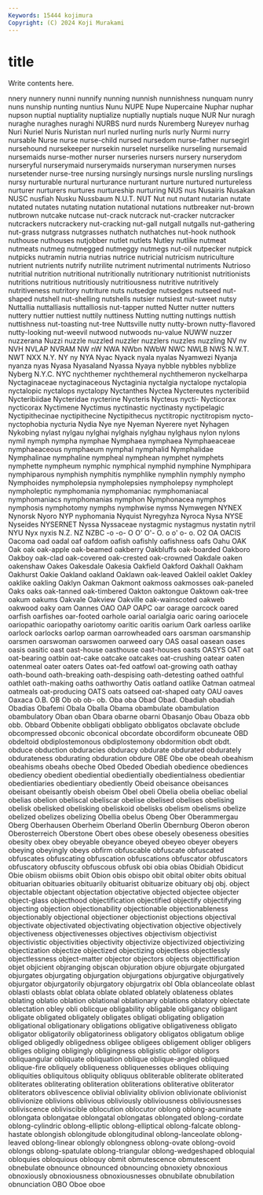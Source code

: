 ```yaml
---
Keywords: 15444 kojimura
Copyright: (C) 2024 Koji Murakami
---
```


# title

Write contents here.



nnery nunnery nunni nunnify nunning nunnish nunnishness nunquam nunry nuns
nunship nunting nuntius Nunu NUPE Nupe Nupercaine Nuphar nuphar nupson
nuptial nuptiality nuptialize nuptially nuptials nuque NUR Nur nuragh nuraghe
nuraghes nuraghi NURBS nurd nurds Nuremberg Nureyev nurhag Nuri Nuriel
Nuris Nuristan nurl nurled nurling nurls nurly Nurmi nurry nursable
Nurse nurse nurse-child nursed nursedom nurse-father nursegirl nursehound nursekeeper nursekin
nurselet nurselike nurseling nursemaid nursemaids nurse-mother nurser nurseries nursers nursery
nurserydom nurseryful nurserymaid nurserymaids nurseryman nurserymen nurses nursetender nurse-tree nursing
nursingly nursings nursle nursling nurslings nursy nurturable nurtural nurturance nurturant
nurture nurtured nurtureless nurturer nurturers nurtures nurtureship nurturing NUS nus
Nusairis Nusakan NUSC nusfiah Nusku Nussbaum N.U.T. NUT Nut nut
nutant nutarian nutate nutated nutates nutating nutation nutational nutations nutbreaker
nut-brown nutbrown nutcake nutcase nut-crack nutcrack nut-cracker nutcracker nutcrackers nutcrackery
nut-cracking nut-gall nutgall nutgalls nut-gathering nut-grass nutgrass nutgrasses nuthatch nuthatches
nut-hook nuthook nuthouse nuthouses nutjobber nutlet nutlets Nutley nutlike nutmeat
nutmeats nutmeg nutmegged nutmeggy nutmegs nut-oil nutpecker nutpick nutpicks nutramin
nutria nutrias nutrice nutricial nutricism nutriculture nutrient nutrients nutrify nutrilite
nutriment nutrimental nutriments Nutrioso nutritial nutrition nutritional nutritionally nutritionary nutritionist
nutritionists nutritions nutritious nutritiously nutritiousness nutritive nutritively nutritiveness nutritory nutriture
nuts nutsedge nutsedges nutseed nut-shaped nutshell nut-shelling nutshells nutsier nutsiest
nut-sweet nutsy Nuttallia nuttalliasis nuttalliosis nut-tapper nutted Nutter nutter nutters
nuttery nuttier nuttiest nuttily nuttiness Nutting nutting nuttings nuttish nuttishness
nut-toasting nut-tree Nuttsville nutty nutty-brown nutty-flavored nutty-looking nut-weevil nutwood nutwoods
nu-value NUWW nuzzer nuzzerana Nuzzi nuzzle nuzzled nuzzler nuzzlers nuzzles
nuzzling NV nv NVH NVLAP NVRAM NW nW NWA NWbn
NWbW NWC NWLB NWS N.W.T. NWT NXX N.Y. NY ny
NYA Nyac Nyack nyala nyalas Nyamwezi Nyanja nyanza nyas Nyasa
Nyasaland Nyassa Nyaya nybble nybbles nybblize Nyberg N.Y.C. NYC nychthemer
nychthemeral nychthemeron nyckelharpa Nyctaginaceae nyctaginaceous Nyctaginia nyctalgia nyctalope nyctalopia nyctalopic
nyctalops nyctalopy Nyctanthes Nyctea Nyctereutes nycteribiid Nycteribiidae Nycteridae nycterine Nycteris
Nycteus nycti- Nycticorax nycticorax Nyctimene Nyctimus nyctinastic nyctinasty nyctipelagic Nyctipithecinae
nyctipithecine Nyctipithecus nyctitropic nyctitropism nycto- nyctophobia nycturia Nydia Nye nye
Nyeman Nyerere nyet Nyhagen Nykobing nylast nylgau nylghai nylghais nylghau
nylghaus nylon nylons nymil nymph nympha nymphae Nymphaea nymphaea Nymphaeaceae
nymphaeaceous nymphaeum nymphal nymphalid Nymphalidae Nymphalinae nymphaline nympheal nymphean nymphet
nymphets nymphette nympheum nymphic nymphical nymphid nymphine Nymphipara nymphiparous nymphish
nymphitis nymphlike nymphlin nymphly nympho Nymphoides nympholepsia nympholepsies nympholepsy nympholept
nympholeptic nymphomania nymphomaniac nymphomaniacal nymphomaniacs nymphomanias nymphon Nymphonacea nymphos nymphosis
nymphotomy nymphs nymphwise nymss Nymwegen NYNEX Nynorsk Nyoro NYP nyphomania
Nyquist Nyregyhza Nyroca Nysa NYSE Nyseides NYSERNET Nyssa Nyssaceae nystagmic
nystagmus nystatin nytril NYU Nyx nyxis N.Z. NZ NZBC -o
-o- O O' O'- O. o o' o- o. O2
OA OACIS Oacoma oad oadal oaf oafdom oafish oafishly oafishness
oafs Oahu OAK Oak oak oak-apple oak-beamed oakberry Oakbluffs oak-boarded
Oakboro Oakboy oak-clad oak-covered oak-crested oak-crowned Oakdale oaken oakenshaw Oakes
Oakesdale Oakesia Oakfield Oakford Oakhall Oakham Oakhurst Oakie Oakland oakland
Oaklawn oak-leaved Oakleil oaklet Oakley oaklike oakling Oaklyn Oakman Oakmont
oakmoss oakmosses oak-paneled Oaks oaks oak-tanned oak-timbered Oakton oaktongue Oaktown
oak-tree oakum oakums Oakvale Oakview Oakville oak-wainscoted oakweb oakwood oaky
oam Oannes OAO OAP OAPC oar oarage oarcock oared oarfish
oarfishes oar-footed oarhole oarial oarialgia oaric oaring oariocele oariopathic oariopathy
oariotomy oaritic oaritis oarium Oark oarless oarlike oarlock oarlocks oarlop
oarman oarrowheaded oars oarsman oarsmanship oarsmen oarswoman oarswomen oarweed oary
OAS oasal oasean oases oasis oasitic oast oast-house oasthouse oast-houses
oasts OASYS OAT oat oat-bearing oatbin oat-cake oatcake oatcakes oat-crushing
oatear oaten oatenmeal oater oaters Oates oat-fed oatfowl oat-growing oath
oathay oath-bound oath-breaking oath-despising oath-detesting oathed oathful oathlet oath-making oaths
oathworthy Oatis oatland oatlike Oatman oatmeal oatmeals oat-producing OATS oats
oatseed oat-shaped oaty OAU oaves Oaxaca O.B. OB Ob ob
ob- ob. Oba oba Obad Obad. Obadiah obadiah Obadias Obafemi
Obala Oballa Obama obambulate obambulation obambulatory Oban oban Obara obarne
obarni Obasanjo Obau Obaza obb obb. Obbard Obbenite obbligati obbligato
obbligatos obclavate obclude obcompressed obconic obconical obcordate obcordiform obcuneate OBD
obdeltoid obdiplostemonous obdiplostemony obdormition obdt obdt. obduce obduction obduracies obduracy
obdurate obdurated obdurately obdurateness obdurating obduration obdure OBE Obe obe
obeah obeahism obeahisms obeahs obeche Obed Obeded Obediah obedience obediences
obediency obedient obediential obedientially obedientialness obedientiar obedientiaries obedientiary obediently Obeid
obeisance obeisances obeisant obeisantly obeish obeism Obel obeli Obelia obelia
obeliac obelial obelias obelion obeliscal obeliscar obelise obelised obelises obelising
obelisk obelisked obelisking obeliskoid obelisks obelism obelisms obelize obelized obelizes
obelizing Obellia obelus Obeng Ober Oberammergau Oberg Oberhausen Oberheim Oberland
Oberlin Obernburg Oberon oberon Oberosterreich Oberstone Obert obes obese obesely
obeseness obesities obesity obex obey obeyable obeyance obeyed obeyeo obeyer
obeyers obeying obeyingly obeys obfirm obfuscable obfuscate obfuscated obfuscates obfuscating
obfuscation obfuscations obfuscator obfuscators obfuscatory obfuscity obfuscous obfusk obi obia
obias Obidiah Obidicut Obie obiism obiisms obiit Obion obis obispo
obit obital obiter obits obitual obituarian obituaries obituarily obituarist obituarize
obituary obj obj. object objectable objectant objectation objectative objected objectee
objecter object-glass objecthood objectification objectified objectify objectifying objecting objection objectionability
objectionable objectionableness objectionably objectional objectioner objectionist objections objectival objectivate objectivated
objectivating objectivation objective objectively objectiveness objectivenesses objectives objectivism objectivist objectivistic
objectivities objectivity objectivize objectivized objectivizing objectization objectize objectized objectizing objectless
objectlessly objectlessness object-matter objector objectors objects objecttification objet objicient objranging
objscan objuration objure objurgate objurgated objurgates objurgating objurgation objurgations objurgative
objurgatively objurgator objurgatorily objurgatory objurgatrix obl Obla oblanceolate oblast oblasti
oblasts oblat oblata oblate oblated oblately oblateness oblates oblating oblatio
oblation oblational oblationary oblations oblatory oblectate oblectation obley obli oblicque
obligability obligable obligancy obligant obligate obligated obligately obligates obligati obligating
obligation obligational obligationary obligations obligative obligativeness obligato obligator obligatorily obligatoriness
obligatory obligatos obligatum oblige obliged obligedly obligedness obligee obligees obligement
obliger obligers obliges obliging obligingly obligingness obligistic obligor obligors obliquangular
obliquate obliquation oblique oblique-angled obliqued oblique-fire obliquely obliqueness obliquenesses obliques
obliquing obliquities obliquitous obliquity obliquus obliterable obliterate obliterated obliterates obliterating
obliteration obliterations obliterative obliterator obliterators oblivescence oblivial obliviality oblivion oblivionate
oblivionist oblivionize oblivions oblivious obliviously obliviousness obliviousnesses obliviscence obliviscible oblocution
oblocutor oblong oblong-acuminate oblongata oblongatae oblongatal oblongatas oblongated oblong-cordate oblong-cylindric
oblong-elliptic oblong-elliptical oblong-falcate oblong-hastate oblongish oblongitude oblongitudinal oblong-lanceolate oblong-leaved oblong-linear
oblongly oblongness oblong-ovate oblong-ovoid oblongs oblong-spatulate oblong-triangular oblong-wedgeshaped obloquial obloquies
obloquious obloquy obmit obmutescence obmutescent obnebulate obnounce obnounced obnouncing obnoxiety
obnoxious obnoxiously obnoxiousness obnoxiousnesses obnubilate obnubilation obnunciation OBO Oboe oboe

